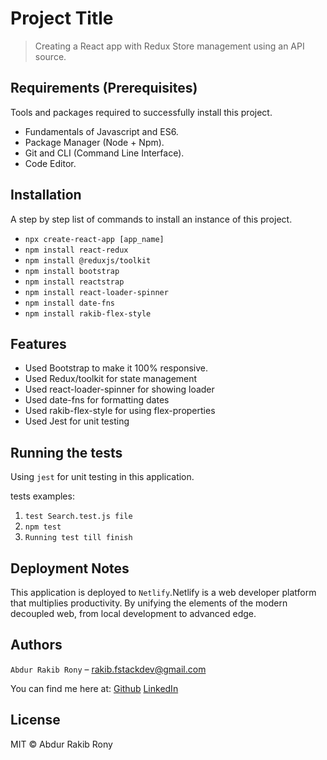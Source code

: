 # Project Title

> Creating a React app with Redux Store management using an API source.

## Requirements (Prerequisites)

Tools and packages required to successfully install this project.

- Fundamentals of Javascript and ES6.
- Package Manager (Node + Npm).
- Git and CLI (Command Line Interface).
- Code Editor.

## Installation

A step by step list of commands to install an instance of this project.

- `npx create-react-app [app_name]`
- `npm install react-redux`
- `npm install @reduxjs/toolkit`
- `npm install bootstrap`
- `npm install reactstrap`
- `npm install react-loader-spinner`
- `npm install date-fns`
- `npm install rakib-flex-style`

## Features

- Used Bootstrap to make it 100% responsive.
- Used Redux/toolkit for state management
- Used react-loader-spinner for showing loader
- Used date-fns for formatting dates
- Used rakib-flex-style for using flex-properties
- Used Jest for unit testing

## Running the tests

Using `jest` for unit testing in this application.

tests examples:

1. `test Search.test.js file`
2. `npm test`
3. `Running test till finish`

## Deployment Notes

This application is deployed to `Netlify`.Netlify is a web developer platform that multiplies productivity. By unifying the elements of the modern decoupled web, from local development to advanced edge.

## Authors

`Abdur Rakib Rony` – rakib.fstackdev@gmail.com

You can find me here at:
[Github](https://github.com/ronyfr3)
[LinkedIn](https://www.linkedin.com/in/abdur-rakib-rony-769367214/)

## License

MIT © Abdur Rakib Rony
